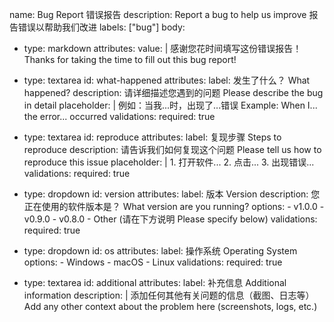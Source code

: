 name: Bug Report 错误报告
description: Report a bug to help us improve 报告错误以帮助我们改进
labels: ["bug"]
body:
  - type: markdown
    attributes:
      value: |
        感谢您花时间填写这份错误报告！
        Thanks for taking the time to fill out this bug report!

  - type: textarea
    id: what-happened
    attributes:
      label: 发生了什么？ What happened?
      description: 请详细描述您遇到的问题 Please describe the bug in detail
      placeholder: |
        例如：当我...时，出现了...错误
        Example: When I... the error... occurred
    validations:
      required: true

  - type: textarea
    id: reproduce
    attributes:
      label: 复现步骤 Steps to reproduce
      description: 请告诉我们如何复现这个问题 Please tell us how to reproduce this issue
      placeholder: |
        1. 打开软件...
        2. 点击...
        3. 出现错误...
    validations:
      required: true

  - type: dropdown
    id: version
    attributes:
      label: 版本 Version
      description: 您正在使用的软件版本是？ What version are you running?
      options:
        - v1.0.0
        - v0.9.0
        - v0.8.0
        - Other (请在下方说明 Please specify below)
    validations:
      required: true

  - type: dropdown
    id: os
    attributes:
      label: 操作系统 Operating System
      options:
        - Windows
        - macOS
        - Linux
    validations:
      required: true

  - type: textarea
    id: additional
    attributes:
      label: 补充信息 Additional information
      description: |
        添加任何其他有关问题的信息（截图、日志等）
        Add any other context about the problem here (screenshots, logs, etc.)
